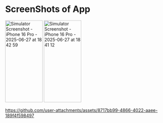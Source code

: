 
<h1> ScreenShots of App </h1>

<img width="120" height="262" alt="Simulator Screenshot - iPhone 16 Pro - 2025-06-27 at 18 42 59" src="https://github.com/user-attachments/assets/a1f0f477-6100-42d1-ab95-43b5bf5c1a5e" />
<img width="120" height="262" alt="Simulator Screenshot - iPhone 16 Pro - 2025-06-27 at 18 41 12" src="https://github.com/user-attachments/assets/7416fe40-6277-4645-af54-1c7b5f336688" />


https://github.com/user-attachments/assets/8717bb99-4866-4022-aaee-189f4f598497


